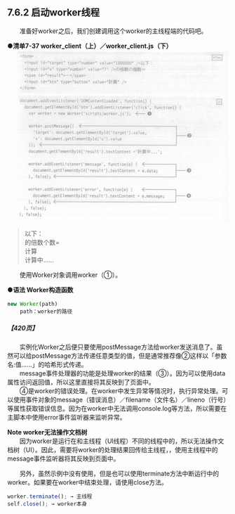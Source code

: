 ## 7.6.2 启动worker线程
&emsp;&emsp;准备好worker之后，我们创建调用这个worker的主线程端的代码吧。

**●清单7-37 worker_client（上）／worker_client.js（下）**
![image](../../images/c7/スクリーンショット&#32;2019-04-19&#32;午前9.52.04.png)
> 以下：  
> 的倍数个数=  
> 计算  
> 计算中……  

&emsp;&emsp;使用Worker对象调用worker（①）。

**●语法 Worker构造函数**
```javascript
new Worker(path)
    path：worker的路径
```
##### 【420页】
&emsp;&emsp;实例化Worker之后便只要使用postMessage方法给worker发送消息了。虽然可以给postMessage方法传递任意类型的值，但是通常推荐像②这样以「参数名:值……」的哈希形式传递。<br>
&emsp;&emsp;message事件处理器的功能是处理worker的结果（③）。因为可以使用data属性访问返回值，所以这里直接将其反映到了页面中。<br>
&emsp;&emsp;④是worker的错误处理。在worker中发生异常等情况时，执行异常处理。可以使用事件对象的message（错误消息）／filename（文件名）／lineno（行号）等属性获取错误信息。因为在worker中无法调用console.log等方法，所以需要在主脚本中使用error事件监听器来监听异常。

**Note worker无法操作文档树**<br>
&emsp;&emsp;因为worker是运行在和主线程（UI线程）不同的线程中的，所以无法操作文档树（UI）。因此，需要将worker的处理结果回传给主线程，，使用主线程中的message事件监听器将其反映到页面中。

&emsp;&emsp;另外，虽然示例中没有使用，但是也可以使用terminate方法中断运行中的worker。如果要在worker中结束处理，请使用close方法。
```javascript
worker.terminate(); → 主线程
self.close(); → worker本身
```
